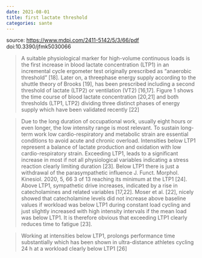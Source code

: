 ```yaml
---
date: 2021-08-01
title: first lactate threshold
categories: sante
---
```


source: https://www.mdpi.com/2411-5142/5/3/66/pdf
doi:10.3390/jfmk5030066

> A suitable physiological marker for high-volume continuous loads is the first increase in blood lactate concentration (LTP1) in an incremental cycle ergometer test originally prescribed as “anaerobic threshold” [18]. Later on, a threephase energy supply according to the shuttle theory of Brooks [19], has been prescribed including a
second threshold of lactate (LTP2) or ventilation (VT2) [16,17]. Figure 1 shows the time course of blood
lactate concentration [20,21] and both thresholds (LTP1, LTP2) dividing three distinct phases of energy
supply which have been validated recently [22]

> Due to the long duration of occupational work, usually eight hours or even longer, the low intensity range is most relevant. To sustain long-term work low cardio-respiratory and metabolic strain are essential conditions to avoid acute and chronic overload. Intensities below LTP1 represent a balance of lactate production and oxidation with low cardio-respiratory strain. Exceeding LTP1, leads to a significant increase in most if not all physiological variables indicating a stress reaction clearly limiting duration [23]. Below LTP1 there is just a withdrawal of the parasympathetic influence J. Funct. Morphol. Kinesiol. 2020, 5, 66 3 of 13 reaching its minimum at the LTP1 [24]. Above LTP1, sympathetic drive increases, indicated by a rise in catecholamines and related variables [17,22]. Moser et al. [22], nicely showed that catecholamine levels did not increase above baseline values if workload was below LTP1 during constant load cycling and just slightly increased with high intensity intervals if the mean load was below LTP1. It is therefore obvious that exceeding LTP1 clearly reduces time to fatigue [23]. 

> Working at intensities below LTP1, prolongs performance time substantially which has been shown in ultra-distance athletes cycling 24 h at a workload clearly below LTP1 [26]